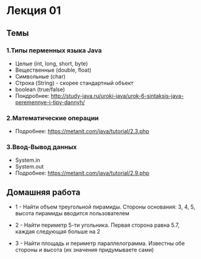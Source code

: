 # Лекция 01
## Темы

### 1.Типы перменных языка Java
   - Целые (int, long, short, byte)
   - Вещественные (double, float)
   - Символьные (char)
   - Строка (String) - скорее стандартный объект
   - boolean (true/false)
   - Пондробнее: http://study-java.ru/uroki-java/urok-6-sintaksis-java-peremennye-i-tipy-dannyh/
### 2.Математические операции
   - Подробнее: https://metanit.com/java/tutorial/2.3.php
### 3.Ввод-Вывод данных
  - System.in
  - System.out
  - Подробнее: https://metanit.com/java/tutorial/2.9.php

## Домашняя работа 
- 1 - Найти объем треугольной пирамиды. Стороны основания: 3, 4, 5, высота пирамиды вводится пользователем

- 2 - Найти периметр 5-ти угольника. Первая сторона равна 5.7, каждая следующая больше на 2

- 3 - Найти площадь и периметр параллелограмма. Известны обе стороны и высота (их значения придумываете сами)
